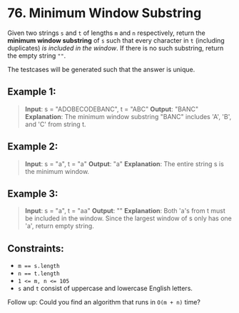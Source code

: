 # 76. Minimum Window Substring

Given two strings `s` and `t` of lengths `m` and `n` respectively, return the **minimum window substring** of `s` such that every character in `t` (including duplicates) *is included in the window*. If there is no such substring, return the empty string `""`.

The testcases will be generated such that the answer is unique.

## Example 1:
> **Input**: s = "ADOBECODEBANC", t = "ABC"
> **Output**: "BANC"
> **Explanation**: The minimum window substring "BANC" includes 'A', 'B', and 'C' from string t.

## Example 2:
> **Input**: s = "a", t = "a"
> **Output**: "a"
> **Explanation**: The entire string s is the minimum window.

## Example 3:
> **Input**: s = "a", t = "aa"
> **Output**: ""
> **Explanation**: Both 'a's from t must be included in the window. Since the largest window of s only has one 'a', return empty string.
 

## Constraints:

* `m == s.length`
* `n == t.length`
* `1 <= m, n <= 105`
* `s` and `t` consist of uppercase and lowercase English letters.
 

Follow up: Could you find an algorithm that runs in `O(m + n)` time?
